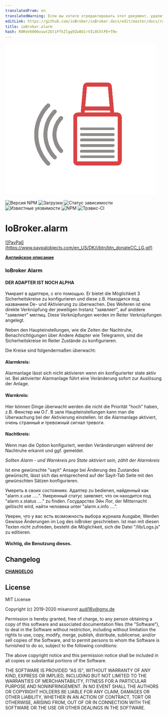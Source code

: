 ```yaml
---
translatedFrom: en
translatedWarning: Если вы хотите отредактировать этот документ, удалите поле «translationFrom», в противном случае этот документ будет снова автоматически переведен
editLink: https://github.com/ioBroker/ioBroker.docs/edit/master/docs/ru/adapterref/iobroker.alarm/README.md
title: ioBroker.alarm
hash: R0ReV6006oswtZGt1FfkZlgq9Zw8OirVIL0ChlPE+T0=
---
```

![логотип](../../../en/adapterref/iobroker.alarm/admin/alarm.png)

![Версия NPM](http://img.shields.io/npm/v/iobroker.alarm.svg)
![Загрузки](https://img.shields.io/npm/dm/iobroker.alarm.svg)
![Статус зависимости](https://img.shields.io/david/misanorot/iobroker.alarm.svg)
![Известные уязвимости](https://snyk.io/test/github/misanorot/ioBroker.alarm/badge.svg)
![NPM](https://nodei.co/npm/iobroker.alarm.png?downloads=true)
![Трэвис-CI](http://img.shields.io/travis/misanorot/ioBroker.alarm/master.svg)

# IoBroker.alarm
[![PayPal] (https://www.paypalobjects.com/en_US/DK/i/btn/btn_donateCC_LG.gif)](https://www.paypal.com/cgi-bin/webscr?cmd=_s-xclick&hosted_button_id=ZYHW84XXF5REJ&source=url)

**[Английское описание](https://github.com/misanorot/ioBroker.alarm/blob/master/lib/Readme_en.md)**

### IoBroker Alarm
#### DER ADAPTER IST NOCH ALPHA
Умирает в адаптере, с его помощью.
Er bietet die Möglichkeit 3 Sicherheitskreise zu konfigurieren und diese z.B. Находится под названием De- und Aktivierung zu überwachen. Des Weiteren ist eine direkte Verknüpfung der jeweiligen Instanz "заявляет", auf anddere "заявляет" меглиц. Diese Verknüpfungen werden im Reiter Verknüpfungen angelegt.

Neben den Haupteinstellungen, wie die Zeiten der Nachtruhe, Benachrichtigungen über Andere Adapter wie Telegramm, sind die Sicherheitskreise im Reiter Zustände zu konfigurieren.

Die Kreise sind folgendermaßen überwacht:

#### Alarmkreis:
Alarmanlage lässt sich nicht aktivieren wenn ein konfigurierter state aktiv ist. Bei aktivierter Alarmanlage führt eine Veränderung sofort zur Auslösung der Anlage.

#### Warnkreis:
Hier können Dinge überwacht werden die nicht die Priorität "hoch" haben, z.B. Фенстер им О.Г. В зале Haupteinstellungen kann man die Uberwachung bei der Aktivierung einstellen. Ist die Alarmanlage aktiviert, очень странный и тревожный сигнал тревоги.

#### Nachtkreis:
Wenn man die Option konfiguriert, werden Veränderungen während der Nachtruhe erkannt und ggf. gemeldet.

*Sollten Alarm - und Warnkreis pro State aktiviert sein, zählt der Alarmkreis*

Ist eine gewünschte "sayit" Ansage bei Änderung des Zustandes gewünscht, lässt sich das entsprechend auf der Sayit-Tab Seite mit den gewünschten Sätzen konfigurieren.

Умереть в своих состояниях. Адаптер zu bedienen, найденный как "alarm.x.use .....". Умеренный статус заявляет, что он находится под "alarm.x.status ...." zu finden. Государство Эйн Лог, der Mitternacht gelöscht wird, найти человека unter "alarm.x.info ....".

Уверен, что у вас есть возможность выбора журнала Ausgabe, Werden Gewisse Änderungen im Log des ioBroker geschrieben. Ist man mit diesen Texten nicht zufrieden, besteht die Möglichkeit, sich die Datei "/lib/Logs.js" zu editieren.

#### Wichtig, die Benutzung dieses.

## Changelog
**[CHANGELOG](https://github.com/misanorot/ioBroker.alarm/blob/master/changelog.md)**

## License
MIT License

Copyright (c) 2019-2020 misanorot <audi16v@gmx.de>

Permission is hereby granted, free of charge, to any person obtaining a copy
of this software and associated documentation files (the "Software"), to deal
in the Software without restriction, including without limitation the rights
to use, copy, modify, merge, publish, distribute, sublicense, and/or sell
copies of the Software, and to permit persons to whom the Software is
furnished to do so, subject to the following conditions:

The above copyright notice and this permission notice shall be included in all
copies or substantial portions of the Software.

THE SOFTWARE IS PROVIDED "AS IS", WITHOUT WARRANTY OF ANY KIND, EXPRESS OR
IMPLIED, INCLUDING BUT NOT LIMITED TO THE WARRANTIES OF MERCHANTABILITY,
FITNESS FOR A PARTICULAR PURPOSE AND NONINFRINGEMENT. IN NO EVENT SHALL THE
AUTHORS OR COPYRIGHT HOLDERS BE LIABLE FOR ANY CLAIM, DAMAGES OR OTHER
LIABILITY, WHETHER IN AN ACTION OF CONTRACT, TORT OR OTHERWISE, ARISING FROM,
OUT OF OR IN CONNECTION WITH THE SOFTWARE OR THE USE OR OTHER DEALINGS IN THE
SOFTWARE.